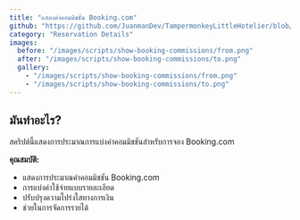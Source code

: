 ```yaml
---
title: "แสดงค่าคอมมิชชั่น Booking.com"
github: "https://github.com/JuanmanDev/TampermonkeyLittleHotelier/blob/main/frontdesk/reservationDetails/showComissions.user.js"
category: "Reservation Details"
images:
  before: "/images/scripts/show-booking-commissions/from.png"
  after: "/images/scripts/show-booking-commissions/to.png"
  gallery:
    - "/images/scripts/show-booking-commissions/from.png"
    - "/images/scripts/show-booking-commissions/to.png"
---
```


## มันทำอะไร?

สคริปต์นี้แสดงการประมาณการแบ่งค่าคอมมิชชันสำหรับการจอง Booking.com

**คุณสมบัติ:**
- แสดงการประมาณค่าคอมมิชชัน Booking.com
- การแบ่งค่าใช้จ่ายแบบรายละเอียด
- ปรับปรุงความโปร่งใสทางการเงิน
- ช่วยในการจัดการรายได้
